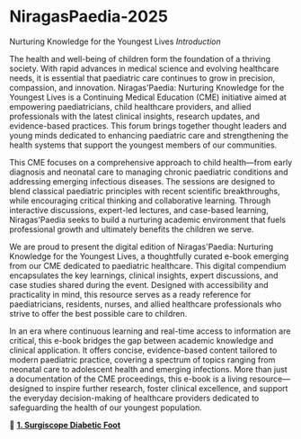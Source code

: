 # NiragasPaedia-2025
Nurturing Knowledge for the Youngest Lives
*Introduction*

The health and well-being of children form the foundation of a thriving society. With rapid advances in medical science and evolving healthcare needs, it is essential that paediatric care continues to grow in precision, compassion, and innovation. Niragas'Paedia: Nurturing Knowledge for the Youngest Lives is a Continuing Medical Education (CME) initiative aimed at empowering paediatricians, child healthcare providers, and allied professionals with the latest clinical insights, research updates, and evidence-based practices. This forum brings together thought leaders and young minds dedicated to enhancing paediatric care and strengthening the health systems that support the youngest members of our communities.

This CME focuses on a comprehensive approach to child health—from early diagnosis and neonatal care to managing chronic paediatric conditions and addressing emerging infectious diseases. The sessions are designed to blend classical paediatric principles with recent scientific breakthroughs, while encouraging critical thinking and collaborative learning. Through interactive discussions, expert-led lectures, and case-based learning, Niragas'Paedia seeks to build a nurturing academic environment that fuels professional growth and ultimately benefits the children we serve.

We are proud to present the digital edition of Niragas'Paedia: Nurturing Knowledge for the Youngest Lives, a thoughtfully curated e-book emerging from our CME dedicated to paediatric healthcare. This digital compendium encapsulates the key learnings, clinical insights, expert discussions, and case studies shared during the event. Designed with accessibility and practicality in mind, this resource serves as a ready reference for paediatricians, residents, nurses, and allied healthcare professionals who strive to offer the best possible care to children.

In an era where continuous learning and real-time access to information are critical, this e-book bridges the gap between academic knowledge and clinical application. It offers concise, evidence-based content tailored to modern paediatric practice, covering a spectrum of topics ranging from neonatal care to adolescent health and emerging infections. More than just a documentation of the CME proceedings, this e-book is a living resource—designed to inspire further research, foster clinical excellence, and support the everyday decision-making of healthcare providers dedicated to safeguarding the health of our youngest population.

📂  **[1. Surgiscope Diabetic Foot](https://github.com/knkworkingcommittee/SurgiScope2025/blob/main/1.%20Surgiscope%20Diabetic%20Foot.pdf)**
